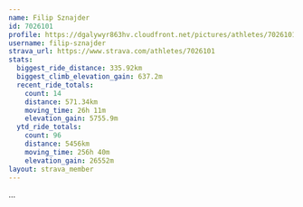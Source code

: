 ```yaml
---
name: Filip Sznajder
id: 7026101
profile: https://dgalywyr863hv.cloudfront.net/pictures/athletes/7026101/2123836/17/large.jpg
username: filip-sznajder
strava_url: https://www.strava.com/athletes/7026101
stats:
  biggest_ride_distance: 335.92km
  biggest_climb_elevation_gain: 637.2m
  recent_ride_totals:
    count: 14
    distance: 571.34km
    moving_time: 26h 11m
    elevation_gain: 5755.9m
  ytd_ride_totals:
    count: 96
    distance: 5456km
    moving_time: 256h 40m
    elevation_gain: 26552m
layout: strava_member
--- 
```

...
